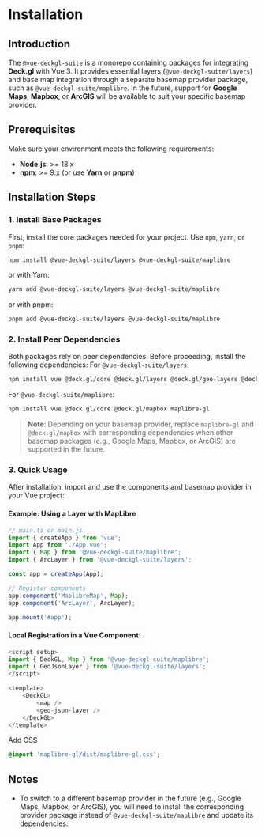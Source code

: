 # Installation


## Introduction
The `@vue-deckgl-suite` is a monorepo containing packages for integrating **Deck.gl** with Vue 3. It provides essential layers (`@vue-deckgl-suite/layers`) and base map integration through a separate basemap provider package, such as `@vue-deckgl-suite/maplibre`. In the future, support for **Google Maps**, **Mapbox**, or **ArcGIS** will be available to suit your specific basemap provider.
## Prerequisites
Make sure your environment meets the following requirements:
- **Node.js**: >= 18.x
- **npm**: >= 9.x (or use **Yarn** or **pnpm**)

## Installation Steps
### 1. Install Base Packages
First, install the core packages needed for your project. Use `npm`, `yarn`, or `pnpm`:
``` bash
npm install @vue-deckgl-suite/layers @vue-deckgl-suite/maplibre
```
or with Yarn:
``` bash
yarn add @vue-deckgl-suite/layers @vue-deckgl-suite/maplibre
```
or with pnpm:
``` bash
pnpm add @vue-deckgl-suite/layers @vue-deckgl-suite/maplibre
```
### 2. Install Peer Dependencies
Both packages rely on peer dependencies. Before proceeding, install the following dependencies:
For `@vue-deckgl-suite/layers`:
``` bash
npm install vue @deck.gl/core @deck.gl/layers @deck.gl/geo-layers @deck.gl/aggregation-layers
```
For `@vue-deckgl-suite/maplibre`:
``` bash
npm install vue @deck.gl/core @deck.gl/mapbox maplibre-gl
```
> **Note**: Depending on your basemap provider, replace `maplibre-gl` and `@deck.gl/mapbox` with corresponding dependencies when other basemap packages (e.g., Google Maps, Mapbox, or ArcGIS) are supported in the future.
>

### 3. Quick Usage
After installation, import and use the components and basemap provider in your Vue project:
#### Example: Using a Layer with MapLibre
``` javascript
// main.ts or main.js
import { createApp } from 'vue';
import App from './App.vue';
import { Map } from '@vue-deckgl-suite/maplibre';
import { ArcLayer } from '@vue-deckgl-suite/layers';

const app = createApp(App);

// Register components
app.component('MaplibreMap', Map);
app.component('ArcLayer', ArcLayer);

app.mount('#app');
```
#### Local Registration in a Vue Component:
``` javascript
<script setup>
import { DeckGL, Map } from '@vue-deckgl-suite/maplibre';
import { GeoJsonLayer } from '@vue-deckgl-suite/layers';
</script>

<template>
    <DeckGL>
        <map />
        <geo-json-layer />
    </DeckGL>
</template>

```
Add CSS
```scss
@import 'maplibre-gl/dist/maplibre-gl.css';

```
## Notes
- To switch to a different basemap provider in the future (e.g., Google Maps, Mapbox, or ArcGIS), you will need to install the corresponding provider package instead of `@vue-deckgl-suite/maplibre` and update its dependencies.

